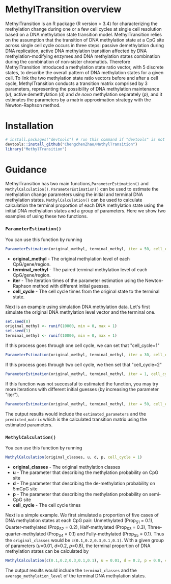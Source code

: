 # MethylTransition overview

MethylTransition is an R package (R version > 3.4) for characterizing the methylation change during one or a few cell cycles at single cell resolution based on a DNA methylation state transition model. MethylTransition relies on the assumption that the transition of DNA methylation state at a CpG site across single cell cycle occurs in three steps: passive demethylation during DNA replication, active DNA methylation transition affected by DNA methylation-modifying enzymes and DNA methylation states combination during the combination of non-sister chromatids. Therefore MethylTransition introduced a methylation state ratio vector, with 5 discrete states, to describe the overall pattern of DNA methylation states for a given cell. To link the two methylation state ratio vectors before and after a cell cycle, MethylTransition conducts a transition matrix comprised by 3 parameters, representing the possibility of DNA methylation maintenance (*u*), active demethylation (*d*) and *de novo* methylation separately (*p*), and it estimates the parameters by a matrix approximation strategy with the Newton-Raphson method. 
<!-- # [Citation: If you use this code, please cite Zhao, C. et.al.(2020). *A DNA methylation state transition model reveals the programmed epigenetic heterogeneity in pre-implantation embryos.* Under revision. ](https://zhanglab.tongji.edu.cn).-->

# Installation

```R
# install.packages("devtools") # run this command if "devtools" is not installed
devtools::install_github("ChengchenZhao/MethylTransition")
library("MethylTransition")
```

# Guidance

MethylTransition has two main functions,`ParameterEstimation()` and `MethylCalculation()`. `ParameterEstimation()` can be used to estimate the methylation change parameters using the initial and terminal DNA methylation states. `MethylCalculation()` can be used to calculate calculation the terminal proportion of each DNA methylation state using the initial DNA methylation states and a group of parameters. Here we show two examples of using these two functions.

### ```ParameterEstimation()```

You can use this function by running
```R
ParameterEstimation(original_methyl, terminal_methyl, iter = 50, cell_cycle = 1)
```
- **original_methyl** - The original methylation level of each CpG/gene/region.
- **terminal_methyl** - The paired terminal methylation level of each CpG/gene/region.
- **iter** - The iteration times of the parameter estimation using the Newton-Raphson method with different initial guesses.
- **cell_cycle** - The cell cycle times from the original state to the terminal state.

Next is an example using simulation DNA methylation data.
Let's first simulate the original DNA methylation level vector and the terminal one.
```R
set.seed(0)
original_methyl <- runif(10000, min = 0, max = 1)
set.seed(1)
terminal_methyl <- runif(10000, min = 0, max = 1)
```

If this process goes through one cell cycle, we can set that "cell_cycle=1"
```R
ParameterEstimation(original_methyl, terminal_methyl, iter = 30, cell_cycle = 1)
```

If this process goes through two cell cycle, we then set that "cell_cycle=2"
```R
ParameterEstimation(original_methyl, terminal_methyl, iter = 1, cell_cycle = 2)
```

If this function was not successful to estimated the function, you may try more iterations with different initial guesses (by increasing the parameter "iter").
```R
ParameterEstimation(original_methyl, terminal_methyl, iter = 50, cell_cycle = 2)
```

The output results would include the `estimated_parameters` and the `predicted_matrix` which is the calculated transition matrix using the estimated parameters.

### ```MethylCalculation()```

You can use this function by running
```R
MethylCalculation(original_classes, u, d, p, cell_cycle = 1)
```
- **original_classes** - The original methylation classes
- **u** - The parameter that describing the methylation probability on CpG site
- **d** - The parameter that describing the de-methylation probability on 5mCpG site
- **p** - The parameter that describing the methylation probability on semi-CpG site
- **cell_cycle** - The cell cycle times

Next is a simple example.
We first simulated a proportion of five cases of DNA methylation states at each CpG pair: Unmethylated (Prop<sub>S1</sub> = 0.1), Quarter-methylated (Prop<sub>S2</sub> = 0.2), Half-methylated (Prop<sub>S3</sub> = 0.3), Three-quarter-methylated (Prop<sub>S4</sub> = 0.1) and Fully-methylated (Prop<sub>S5</sub> = 0.1). Thus the `original_classes` would be `c(0.1,0.2,0.3,0.1,0.1)`. With a given group of parameters (*u*=0.01, *d*=0.2, *p*=0.8), the terminal proportion of DNA methylation states can be calculated by
```R
MethylCalculation(c(0.1,0.2,0.3,0.1,0.1), u = 0.01, d = 0.2, p = 0.8, cell_cycle = 1)
```

The output results would include the `terminal_classes` and the `average_methylation_level` of the terminal DNA methylation states.
